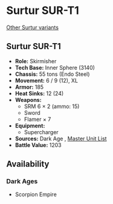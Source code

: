 # Surtur SUR-T1 

[Other Surtur variants](../surtur.md) 

## Surtur SUR-T1 

- **Role:** Skirmisher 
- **Tech Base:** Inner Sphere (3140) 
- **Chassis:** 55 tons (Endo Steel) 
- **Movement:** 6 / 9 (12), XL 
- **Armor:** 185 
- **Heat Sinks:** 12 (24) 
- **Weapons:** 
  - SRM 6 × 2 (ammo: 15) 
  - Sword 
  - Flamer × 7 
- **Equipment:** 
  - Supercharger 
- **Sources:** Dark Age , [Master Unit List](http://masterunitlist.info/Unit/Details/7884/surtur-sur-t1) 
- **Battle Value:** 1203 

## Availability 

### Dark Ages 

- Scorpion Empire 


